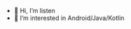 - 👋 Hi, I’m listen
- 👀 I’m interested in Android/Java/Kotlin

<!---
listen2code/listen2code is a ✨ special ✨ repository because its `README.md` (this file) appears on your GitHub profile.
You can click the Preview link to take a look at your changes.
--->
